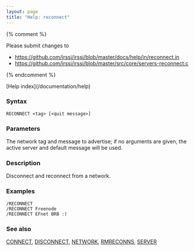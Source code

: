 ```yaml
---
layout: page
title: "Help: reconnect"
---
```


{% comment %}

Please submit changes to
- https://github.com/irssi/irssi/blob/master/docs/help/in/reconnect.in
- https://github.com/irssi/irssi/blob/master/src/core/servers-reconnect.c


{% endcomment %}
<nav markdown="1">
[Help index](/documentation/help)
</nav>

### Syntax ###

<div class="highlight irssisyntax"><pre style="\-\-cmdlen:9ch"><code><span class="synB">RECONNECT</span> <span class="synB05">&lt;tag></span> <span class="syn10">[<span class="syn09">&lt;quit message></span>]</span></code></pre></div>



### Parameters ###

The network tag and message to advertise; if no arguments are given, the
active server and default message will be used.

### Description ###

Disconnect and reconnect from a network.

### Examples ###

    /RECONNECT
    /RECONNECT Freenode
    /RECONNECT EFnet BRB :)

### See also ###
[CONNECT](/documentation/help/connect), [DISCONNECT](/documentation/help/disconnect), [NETWORK](/documentation/help/network), [RMRECONNS](/documentation/help/rmreconns), [SERVER](/documentation/help/server)

